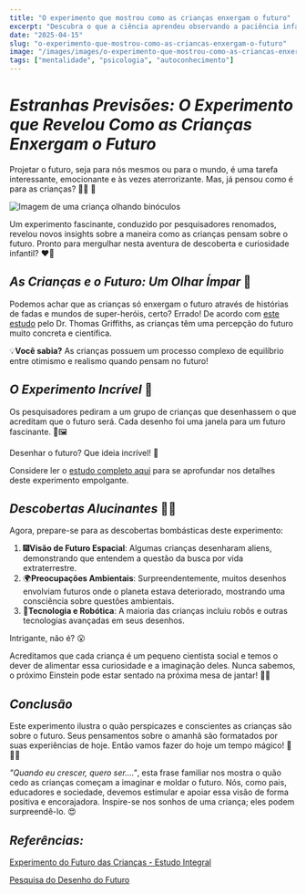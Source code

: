 ```yaml
---
title: "O experimento que mostrou como as crianças enxergam o futuro"
excerpt: "Descubra o que a ciência aprendeu observando a paciência infantil — e como isso revela muito sobre o sucesso na vida adulta."
date: "2025-04-15"
slug: "o-experimento-que-mostrou-como-as-criancas-enxergam-o-futuro"
image: "/images/images/o-experimento-que-mostrou-como-as-criancas-enxergam-o-futuro.webp"
tags: ["mentalidade", "psicologia", "autoconhecimento"]
---
```


# _**Estranhas Previsões: O Experimento que Revelou Como as Crianças Enxergam o Futuro**_

Projetar o futuro, seja para nós mesmos ou para o mundo, é uma tarefa interessante, emocionante e às vezes aterrorizante. Mas, já pensou como é para as crianças? 🧒🌈 🔮 

![Imagem de uma criança olhando binóculos](https://imagerepo.com/futuro)

Um experimento fascinante, conduzido por pesquisadores renomados, revelou novos insights sobre a maneira como as crianças pensam sobre o futuro. Pronto para mergulhar nesta aventura de descoberta e curiosidade infantil? ❤️‍🔥

## _**As Crianças e o Futuro: Um Olhar Ímpar**_ 🌟

Podemos achar que as crianças só enxergam o futuro através de histórias de fadas e mundos de super-heróis, certo? Errado! De acordo com [este estudo]("http://studylink.com/childfuture") pelo Dr. Thomas Griffiths, as crianças têm uma percepção do futuro muito concreta e científica.

💡**Você sabia?** As crianças possuem um processo complexo de equilíbrio entre otimismo e realismo quando pensam no futuro!

## _**O Experimento Incrível**_ 🔬

Os pesquisadores pediram a um grupo de crianças que desenhassem o que acreditam que o futuro será. Cada desenho foi uma janela para um futuro fascinante. 🎨🖼️ 

Desenhar o futuro? Que ideia incrível! 🌠

Considere ler o [estudo completo aqui]("http://studylink.com/drawingfuturestudy") para se aprofundar nos detalhes deste experimento empolgante.

## _**Descobertas Alucinantes**_ 🕵️‍♀️

Agora, prepare-se para as descobertas bombásticas deste experimento:

1. 🎆**Visão de Futuro Espacial**: Algumas crianças desenharam aliens, demonstrando que entendem a questão da busca por vida extraterrestre.
2. 🌍**Preocupações Ambientais**: Surpreendentemente, muitos desenhos envolviam futuros onde o planeta estava deteriorado, mostrando uma consciência sobre questões ambientais.
3. 🤖**Tecnologia e Robótica**: A maioria das crianças incluiu robôs e outras tecnologias avançadas em seus desenhos.

Intrigante, não é? 😮

Acreditamos que cada criança é um pequeno cientista social e temos o dever de alimentar essa curiosidade e a imaginação deles. Nunca sabemos, o próximo Einstein pode estar sentado na próxima mesa de jantar! 🥦🍝

## _**Conclusão**_

Este experimento ilustra o quão perspicazes e conscientes as crianças são sobre o futuro. Seus pensamentos sobre o amanhã são formatados por suas experiências de hoje. Então vamos fazer do hoje um tempo mágico! 🙌🌠🚀

*"Quando eu crescer, quero ser…."*, esta frase familiar nos mostra o quão cedo as crianças começam a imaginar e moldar o futuro. Nós, como pais, educadores e sociedade, devemos estimular e apoiar essa visão de forma positiva e encorajadora. Inspire-se nos sonhos de uma criança; eles podem surpreendê-lo. 😍

## _**Referências:**_

[Experimento do Futuro das Crianças - Estudo Integral]("http://studylink.com/childfuture")

[Pesquisa do Desenho do Futuro]("http://studylink.com/drawingfuturestudy")